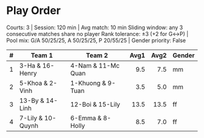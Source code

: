 # Play Order

Courts: 3 | Session: 120 min | Avg match: 10 min
Sliding window: any 3 consecutive matches share no player
Rank tolerance: ±3 (+2 for G↔P) | Pool mix: G/A 50/25/25, A 50/25/25, P 20/55/25 | Gender priority: False

| # | Team 1 | Team 2 | Avg1 | Avg2 | Gender |
| -:|--------|--------|-----:|-----:|--------|
| 1 | 3-Ha & 16-Henry | 4-Nam & 11-Mc Quan | 9.5 | 7.5 | mm |
| 2 | 5-Khoa & 2-Vinh | 1-Khuong & 9-Tuan | 3.5 | 5.0 | mm |
| 3 | 13-By & 14-Linh | 12-Boi & 15-Lily | 13.5 | 13.5 | ff |
| 4 | 7-Lily & 10-Quynh | 6-Emma & 8-Holly | 8.5 | 7.0 | ff |

